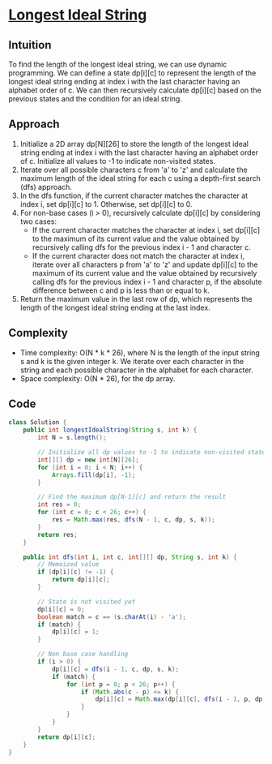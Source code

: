 
# [Longest Ideal String](https://leetcode.com/problems/longest-ideal-subsequence/?envType=daily-question&envId=2024-04-25)

## Intuition
To find the length of the longest ideal string, we can use dynamic programming. We can define a state dp[i][c] to represent the length of the longest ideal string ending at index i with the last character having an alphabet order of c. We can then recursively calculate dp[i][c] based on the previous states and the condition for an ideal string.

## Approach
1. Initialize a 2D array dp[N][26] to store the length of the longest ideal string ending at index i with the last character having an alphabet order of c. Initialize all values to -1 to indicate non-visited states.
2. Iterate over all possible characters c from 'a' to 'z' and calculate the maximum length of the ideal string for each c using a depth-first search (dfs) approach.
3. In the dfs function, if the current character matches the character at index i, set dp[i][c] to 1. Otherwise, set dp[i][c] to 0.
4. For non-base cases (i > 0), recursively calculate dp[i][c] by considering two cases:
   - If the current character matches the character at index i, set dp[i][c] to the maximum of its current value and the value obtained by recursively calling dfs for the previous index i - 1 and character c.
   - If the current character does not match the character at index i, iterate over all characters p from 'a' to 'z' and update dp[i][c] to the maximum of its current value and the value obtained by recursively calling dfs for the previous index i - 1 and character p, if the absolute difference between c and p is less than or equal to k.
5. Return the maximum value in the last row of dp, which represents the length of the longest ideal string ending at the last index.

## Complexity
- Time complexity: O(N * k * 26), where N is the length of the input string s and k is the given integer k. We iterate over each character in the string and each possible character in the alphabet for each character.
- Space complexity: O(N * 26), for the dp array.

## Code
```java
class Solution {
    public int longestIdealString(String s, int k) {
        int N = s.length();

        // Initialize all dp values to -1 to indicate non-visited states
        int[][] dp = new int[N][26];
        for (int i = 0; i < N; i++) {
            Arrays.fill(dp[i], -1);
        }

        // Find the maximum dp[N-1][c] and return the result
        int res = 0;
        for (int c = 0; c < 26; c++) {
            res = Math.max(res, dfs(N - 1, c, dp, s, k));
        }
        return res;
    }

    public int dfs(int i, int c, int[][] dp, String s, int k) {
        // Memoized value
        if (dp[i][c] != -1) {
            return dp[i][c];
        }

        // State is not visited yet
        dp[i][c] = 0;
        boolean match = c == (s.charAt(i) - 'a');
        if (match) {
            dp[i][c] = 1;
        }

        // Non base case handling
        if (i > 0) {
            dp[i][c] = dfs(i - 1, c, dp, s, k);
            if (match) {
                for (int p = 0; p < 26; p++) {
                    if (Math.abs(c - p) <= k) {
                        dp[i][c] = Math.max(dp[i][c], dfs(i - 1, p, dp, s, k) + 1);
                    }
                }
            }
        }
        return dp[i][c];
    }
}
